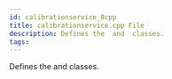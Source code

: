 ```yaml
---
id: calibrationservice_8cpp
title: calibrationservice.cpp File
description: Defines the  and  classes.
tags:
---
```

Defines the  <docRefTextType>  and  <docRefTextType>  classes.
